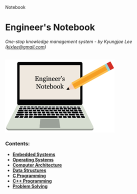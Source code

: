 Notebook

# Engineer's Notebook

###### One-stop knowledge management system - by Kyungjae Lee (kjxlee@gmail.com)



<img src="./wallpaper.png" alt="io-system" width="350">

### Contents: 

* **<a href="./embedded-systems/">Embedded Systems</a>**
* **<a href="./operating-systems/">Operating Systems</a>**
* **<a href="./computer-architecture/">Computer Architecture</a>**
* **<a href="./data-structures/">Data Structures</a>**
* **<a href="./c-programming/">C Programming</a>**
* **<a href="./cpp-programming/">C++ Programming</a>**
* **<a href="./problem-solving/">Problem Solving</a>**

